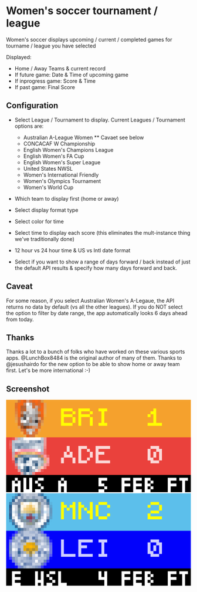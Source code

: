 # Women's soccer tournament / league

Women's soccer displays upcoming / current / completed games for tourname / league you have selected

Displayed:

- Home / Away Teams & current record
- If future game: Date & Time of upcoming game
- If inprogress game:  Score & Time
- If past game:  Final Score

## Configuration
- Select League / Tournament to display.  Current Leagues / Tournament options are:
    * Australian A-League Women  ** Cavaet see below
    * CONCACAF W Championship
    * English Women's Champions League
    * English Women's FA Cup
    * English Women's Super League
    * United States NWSL
    * Women's International Friendly
    * Women's Olympics Tournament
    * Women's World Cup

- Which team to display first (home or away)
- Select display format type
- Select color for time
- Select time to display each score (this eliminates the mult-instance thing we've traditionally done)
- 12 hour vs 24 hour time & US vs Intl date format
- Select if you want to show a range of days forward / back instead of just the default API results & specify how many days forward and back.

## Caveat
For some reason, if you select Australian Women's A-Legaue, the API returns no data by default (vs all the other leagues).  If you do NOT select the option to filter by date range,  the app automatically looks 6 days ahead from today.

## Thanks

Thanks a lot to a bunch of folks who have worked on these various sports apps.  @LunchBox8484 is the original author of many of them.
Thanks to @jesushairdo for the new option to be able to show home or away team first.  Let's be more international :-)

## Screenshot

![screenshot](soccerwomens.gif)
![screenshot](soccerwomens2.gif)
